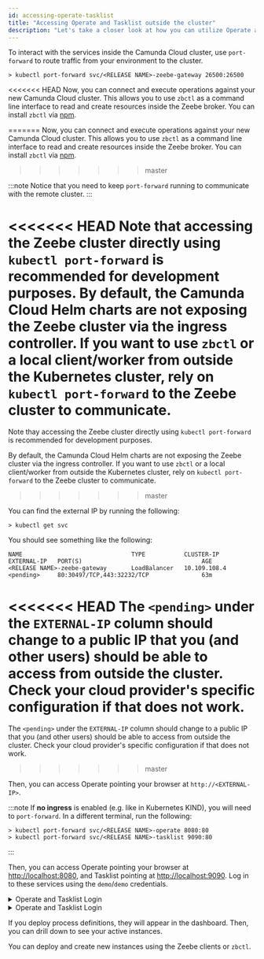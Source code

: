 ```yaml
---
id: accessing-operate-tasklist
title: "Accessing Operate and Tasklist outside the cluster"
description: "Let's take a closer look at how you can utilize Operate and Tasklist outside of your cluster."
---
```


To interact with the services inside the Camunda Cloud cluster, use `port-forward` to route traffic from your environment to the cluster.

```
> kubectl port-forward svc/<RELEASE NAME>-zeebe-gateway 26500:26500
```

<<<<<<< HEAD
Now, you can connect and execute operations against your new Camunda Cloud cluster. This allows you to use `zbctl` as a 
command line interface to read and create resources inside the Zeebe broker. You can install `zbctl` via [npm](https://www.npmjs.com/package/zbctl).

=======
Now, you can connect and execute operations against your new Camunda Cloud cluster. This allows you to use `zbctl` as a command line interface to read and create resources inside the Zeebe broker. You can install `zbctl` via [npm](https://www.npmjs.com/package/zbctl).
>>>>>>> master

:::note
Notice that you need to keep `port-forward` running to communicate with the remote cluster.
:::

<<<<<<< HEAD
Note that accessing the Zeebe cluster directly using `kubectl port-forward` is recommended for development purposes. 
By default, the Camunda Cloud Helm charts are not exposing the Zeebe cluster via the ingress controller. If you want to use `zbctl` or a 
local client/worker from outside the Kubernetes cluster, rely on `kubectl port-forward` to the Zeebe cluster to communicate.
=======
Note thay accessing the Zeebe cluster directly using `kubectl port-forward` is recommended for development purposes.

By default, the Camunda Cloud Helm charts are not exposing the Zeebe cluster via the ingress controller. If you want to use `zbctl` or a local client/worker from outside the Kubernetes cluster, rely on `kubectl port-forward` to the Zeebe cluster to communicate.
>>>>>>> master

You can find the external IP by running the following:

```
> kubectl get svc
```

You should see something like the following:

```
NAME                               TYPE           CLUSTER-IP       EXTERNAL-IP   PORT(S)                                  AGE
<RELEASE NAME>-zeebe-gateway       LoadBalancer   10.109.108.4     <pending>     80:30497/TCP,443:32232/TCP               63m
```

<<<<<<< HEAD
The `<pending>` under the `EXTERNAL-IP` column should change to a public IP that you (and other users) should be able to 
access from outside the cluster. Check your cloud provider's specific configuration if that does not work.
=======
The `<pending>` under the `EXTERNAL-IP` column should change to a public IP that you (and other users) should be able to access from outside the cluster. Check your cloud provider's specific configuration if that does not work.
>>>>>>> master

Then, you can access Operate pointing your browser at `http://<EXTERNAL-IP>`.

:::note
If **no ingress** is enabled (e.g. like in Kubernetes KIND), you will need to `port-forward`. In a different terminal, run the following:
```
> kubectl port-forward svc/<RELEASE NAME>-operate 8080:80
> kubectl port-forward svc/<RELEASE NAME>-tasklist 9090:80  
```
:::

Then, you can access Operate pointing your browser at [http://localhost:8080](http://localhost:8080/), and Tasklist pointing at [http://localhost:9090](http://localhost:9090). Log in to these services using the `demo`/`demo` credentials.

<details>
  <summary>Operate and Tasklist Login</summary>
  <div>
    <img src={require('./assets/operate-tasklist-login.png').default}/>
  </div>
</details>
<details>
  <summary>Operate and Tasklist Login</summary>
  <div>
    <img src={require('./assets/operate-tasklist-dashboard.png').default}/>
  </div>
</details>

If you deploy process definitions, they will appear in the dashboard. Then, you can drill down to see your active instances.

You can deploy and create new instances using the Zeebe clients or `zbctl`.
